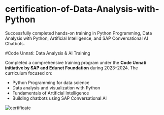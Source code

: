 # certification-of-Data-Analysis-with-Python
Successfully completed hands-on training in Python Programming, Data Analysis with Python, Artificial Intelligence, and SAP Conversational AI Chatbots.

#Code Unnati: Data Analysis & AI Training

Completed a comprehensive training program under the **Code Unnati initiative by SAP and Edunet Foundation** during 2023–2024. The curriculum focused on:

-  Python Programming for data science
-  Data analysis and visualization with Python
-  Fundamentals of Artificial Intelligence
-  Building chatbots using SAP Conversational AI

![certificate](https://github.com/user-attachments/assets/9b06bf6e-cb77-4deb-a42a-ce52d7fc1cac)
